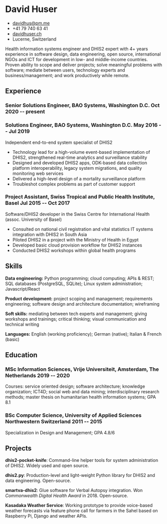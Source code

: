 <!-- The (first) h1 will be used as the <title> of the HTML page -->
# David Huser

<!-- The unordered list immediately after the h1 will be formatted on a single
line. It is intended to be used for contact details -->
- <davidhus@pm.me>
- +41 79 740 63 41
- [davidhuser.ch](https://davidhuser.ch)
- Lucerne, Switzerland

<!-- The paragraph after the h1 and ul and before the first h2 is optional. It
is intended to be used for a short summary. -->
Health information systems engineer and DHIS2 expert with 4+ years experience in software design, data engineering, open source, international NGOs and ICT for development in low- and middle-income countries. Proven ability to scope and deliver projects; solve meaningful problems with software; mediate between users, technology experts and business/management; and work productively while remote.


## Experience

<!-- You have to wrap the "left" and "right" half of these headings in spans by
hand -->

### <span>Senior Solutions Engineer, BAO Systems, Washington D.C.</span> <span>Oct 2020 -- present</span>

### <span>Solutions Engineer, BAO Systems, Washington D.C.</span> <span>May 2016 -- Jul 2019</span>

Independent end-to-end system specialist of DHIS2

 - Technology lead for a high-volume event-based implementation of DHIS2, strengthened real-time analytics and surveillance stability
 - Designed and developed DHIS2 apps, ODK-based data collection platform interoperability, legacy system migrations, and quality monitoring web services
 - Delivered a high-level design of a mortality surveillance platform
 - Troubleshot complex problems as part of customer support

### <span>Project Assistant, Swiss Tropical and Public Health Institute, Basel</span> <span>Jul 2015 -- Oct 2017</span>

Software/DHIS2 developer in the Swiss Centre for International Health (assoc. University of Basel)

 - Consulted on national civil registration and vital statistics IT systems integration with DHIS2 in South Asia
 - Piloted DHIS2 in a project with the Ministry of Health in Egypt
 - Developed basic cloud provision workflow for DHIS2 instances
 - Conducted DHIS2 workshops within global health programs

## Skills
 
 **Data engineering:** Python programming; cloud computing; APIs & REST; SQL databases (PostgreSQL, SQLite); Linux system administration; Javascript/React 
 
 **Product development:** project scoping and management; requirements engineering; software design and architecture documentation; wireframing
 
 **Soft skills:** mediating between tech experts and management; giving workshops and trainings; critical thinking; visual communication and technical writing
 
 **Languages:** English (working proficiency); German (native); Italian & French (basic)

## Education

### <span>MSc Information Sciences, Vrije Universiteit, Amsterdam, The Netherlands </span> <span>2019 -- 2020</span>

Courses: service oriented design; software architecture; knowledge organization; ICT4D; social web and data mining; interdisciplinary research methods; master thesis on humanitarian health information systems; GPA 8.1

### <span>BSc Computer Science, University of Applied Sciences Northwestern Switzerland</span> <span>2011 -- 2015</span>

Specialization in Design and Management; GPA 4.8/6

## Projects

 **dhis2-pocket-knife**: Command-line helper tools for system administration of DHIS2. Widely used and open source.
 
 **dhis2.py**: Production-level and light-weight Python library for DHIS2 and data engineering. Open-source.
 
 **smartva-dhis2**: Glue software for Verbal Autopsy integration. Won *Commonwealth Digital Health Award* in 2018. Open-source.
 
 **Kasadaka Weather Service**: Working prototype to provide voice-based weather forecasts via feature phone call for farmers in the Sahel based on Raspberry Pi, Django and weather APIs.
